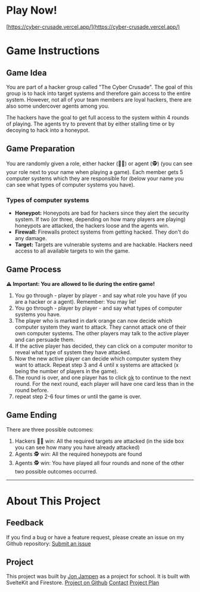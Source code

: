 # Play Now!
[https://cyber-crusade.vercel.app/](https://cyber-crusade.vercel.app/)
# Game Instructions
## Game Idea
You are part of a hacker group called "The Cyber Crusade". The goal of this group is to hack into target systems and therefore gain access to the entire system. However, not all of your team members are loyal hackers, there are also some undercover agents among you.

The hackers have the goal to get full access to the system within 4 rounds of playing.
The agents try to prevent that by either stalling time or by decoying to hack into a honeypot.

## Game Preparation
You are randomly given a role, either hacker (👨‍💻) or agent (🕵️) (you can see your role next to your name when playing a game). Each member gets 5 computer systems which they are responsible for (below your name you can see what types of computer systems you have).

### Types of computer systems
- **Honeypot:** Honeypots are bad for hackers since they alert the security system. If two (or three, depending on how many players are playing) honeypots are attacked, the hackers loose and the agents win.
- **Firewall:** Firewalls protect systems from getting hacked. They don't do any damage.
- **Target:** Targets are vulnerable systems and are hackable. Hackers need access to all available targets to win the game.

## Game Process
**⚠️ Important: You are allowed to lie during the entire game!**
1. You go through - player by player - and say what role you have (if you are a hacker or a agent). Remember: You may lie!
2. You go through - player by player - and say what types of computer systems you have.
3. The player who is marked in dark orange can now decide which computer system they want to attack. They cannot attack one of their own computer systems. The other players may talk to the active player and can persuade them.
4. If the active player has decided, they can click on a computer monitor to reveal what type of system they have attacked.
5. Now the new active player can decide which computer system they want to attack. Repeat step 3 and 4 until x systems are attacked (x being the number of players in the game).
6. The round is over, and one player has to click <ins>ok</ins> to continue to the next round. For the next round, each player will have one card less than in the round before.
7. repeat step 2-6 four times or until the game is over.

## Game Ending
There are three possible outcomes:

1. Hackers 👨‍💻 win: All the required targets are attacked (in the side box you can see how many you have already attacked)
2. Agents 🕵️ win: All the required honeypots are found
3. Agents 🕵️ win: You have played all four rounds and none of the other two possible outcomes occurred.

<hr style="border: 1px solid var(--primary)">

# About This Project
## Feedback
If you find a bug or have a feature request, please create an issue on my Github repository: <a href="https://github.com/jonjampen/cyber-crusade/issues" target="_blank">Submit an issue</a>

## Project
This project was built by <a href="https://jonjampen.ch">Jon Jampen</a> as a project for school. It is built with SvelteKit and Firestore.
[Project on Github](https://github.com/jonjampen/cyber-crusade/)
[Contact](mailto:jon.jampen@cryptography.ch)
[Project Plan](/TODO.md)